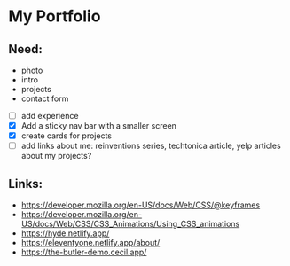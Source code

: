 # My Portfolio
## Need:
- photo
- intro
- projects
- contact form
- [ ] add experience
- [x] Add a sticky nav bar with a smaller screen
- [x] create cards for projects
- [ ] add links about me: reinventions series, techtonica article, yelp articles about my projects?
## Links: 
- https://developer.mozilla.org/en-US/docs/Web/CSS/@keyframes
- https://developer.mozilla.org/en-US/docs/Web/CSS/CSS_Animations/Using_CSS_animations
- https://hyde.netlify.app/
- https://eleventyone.netlify.app/about/
- https://the-butler-demo.cecil.app/

